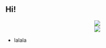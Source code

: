 ## Hi!



<div align="center"> <img src="https://github-readme-stats.vercel.app/api/top-langs/?username=huluxiaohuowa&hide_title=true&hide_border=true&layout=compact&langs_count=6&text_color=000&icon_color=fff&bg_color=0,52fa5a,4dfcff,c64dff&theme=graywhite" /> </div>

<div align="center"> <img src="https://github-profile-trophy.vercel.app/?username=huluxiaohuowa" /> </div>

- lalala
